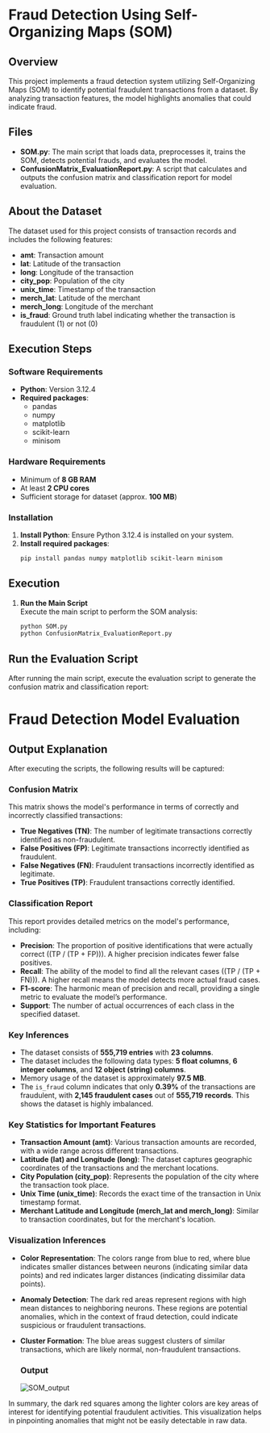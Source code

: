 # Fraud Detection Using Self-Organizing Maps (SOM)

## Overview
This project implements a fraud detection system utilizing Self-Organizing Maps (SOM) to identify potential fraudulent transactions from a dataset. By analyzing transaction features, the model highlights anomalies that could indicate fraud.

## Files
- **SOM.py**: The main script that loads data, preprocesses it, trains the SOM, detects potential frauds, and evaluates the model.
- **ConfusionMatrix_EvaluationReport.py**: A script that calculates and outputs the confusion matrix and classification report for model evaluation.

## About the Dataset
The dataset used for this project consists of transaction records and includes the following features:
- **amt**: Transaction amount
- **lat**: Latitude of the transaction
- **long**: Longitude of the transaction
- **city_pop**: Population of the city
- **unix_time**: Timestamp of the transaction
- **merch_lat**: Latitude of the merchant
- **merch_long**: Longitude of the merchant
- **is_fraud**: Ground truth label indicating whether the transaction is fraudulent (1) or not (0)

## Execution Steps

### Software Requirements
- **Python**: Version 3.12.4
- **Required packages**:
  - pandas
  - numpy
  - matplotlib
  - scikit-learn
  - minisom

### Hardware Requirements
- Minimum of **8 GB RAM**
- At least **2 CPU cores**
- Sufficient storage for dataset (approx. **100 MB**)

### Installation
1. **Install Python**: Ensure Python 3.12.4 is installed on your system.
2. **Install required packages**:
   ```bash
   pip install pandas numpy matplotlib scikit-learn minisom
## Execution

1. **Run the Main Script**  
   Execute the main script to perform the SOM analysis:

   ```bash
   python SOM.py
   python ConfusionMatrix_EvaluationReport.py
   

## Run the Evaluation Script

After running the main script, execute the evaluation script to generate the confusion matrix and classification report:


# Fraud Detection Model Evaluation

## Output Explanation

After executing the scripts, the following results will be captured:

### Confusion Matrix
This matrix shows the model's performance in terms of correctly and incorrectly classified transactions:

- **True Negatives (TN)**: The number of legitimate transactions correctly identified as non-fraudulent.
- **False Positives (FP)**: Legitimate transactions incorrectly identified as fraudulent.
- **False Negatives (FN)**: Fraudulent transactions incorrectly identified as legitimate.
- **True Positives (TP)**: Fraudulent transactions correctly identified.

### Classification Report
This report provides detailed metrics on the model's performance, including:

- **Precision**: The proportion of positive identifications that were actually correct \((TP / (TP + FP))\). A higher precision indicates fewer false positives.
- **Recall**: The ability of the model to find all the relevant cases \((TP / (TP + FN))\). A higher recall means the model detects more actual fraud cases.
- **F1-score**: The harmonic mean of precision and recall, providing a single metric to evaluate the model’s performance.
- **Support**: The number of actual occurrences of each class in the specified dataset.

### Key Inferences
- The dataset consists of **555,719 entries** with **23 columns**.
- The dataset includes the following data types: **5 float columns**, **6 integer columns**, and **12 object (string) columns**.
- Memory usage of the dataset is approximately **97.5 MB**.
- The `is_fraud` column indicates that only **0.39%** of the transactions are fraudulent, with **2,145 fraudulent cases** out of **555,719 records**. This shows the dataset is highly imbalanced.

### Key Statistics for Important Features
- **Transaction Amount (amt)**: Various transaction amounts are recorded, with a wide range across different transactions.
- **Latitude (lat) and Longitude (long)**: The dataset captures geographic coordinates of the transactions and the merchant locations.
- **City Population (city_pop)**: Represents the population of the city where the transaction took place.
- **Unix Time (unix_time)**: Records the exact time of the transaction in Unix timestamp format.
- **Merchant Latitude and Longitude (merch_lat and merch_long)**: Similar to transaction coordinates, but for the merchant's location.

### Visualization Inferences
- **Color Representation**: The colors range from blue to red, where blue indicates smaller distances between neurons (indicating similar data points) and red indicates larger distances (indicating dissimilar data points).
- **Anomaly Detection**: The dark red areas represent regions with high mean distances to neighboring neurons. These regions are potential anomalies, which in the context of fraud detection, could indicate suspicious or fraudulent transactions.
- **Cluster Formation**: The blue areas suggest clusters of similar transactions, which are likely normal, non-fraudulent transactions.

  ### Output
  ![SOM_output](https://github.com/user-attachments/assets/5d5cebd7-b9b7-430f-b73e-a38c7d960f13)


In summary, the dark red squares among the lighter colors are key areas of interest for identifying potential fraudulent activities. This visualization helps in pinpointing anomalies that might not be easily detectable in raw data.
